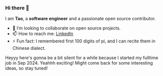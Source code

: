 ### Hi there 👋

<!--
**menglutao/MengluTao** is a ✨ _special_ ✨ repository because its `README.md` (this file) appears on your GitHub profile.

-->
I am **Tao**, a **software engineer** and a passionate open source contributor.

- 👯 I’m looking to collaborate on open source projects.
- 📫 How to reach me: [LinkedIn](https://www.linkedin.com/in/menglu-tao-12b722111/)
- ⚡ Fun fact: I remembered first 100 digits of pi, and I can recite them in Chinese dialect.



Heyyy here's gonna be a bit silent for a while because I started my fulltime job in Sep 2024. Yeahhh exciting! 
Might come back for some interesting ideas, so stay tuned!

